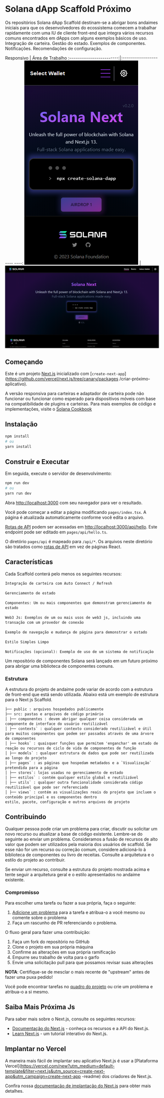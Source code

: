 # Solana dApp Scaffold Próximo

Os repositórios Solana dApp Scaffold destinam-se a abrigar bons andaimes iniciais para que os desenvolvedores do ecossistema comecem a trabalhar rapidamente com uma IU de cliente front-end que integra vários recursos comuns encontrados em dApps com alguns exemplos básicos de uso. Integração de carteira. Gestão do estado. Exemplos de componentes. Notificações. Recomendações de configuração.

Responsivo | Área de Trabalho
:-------------------------:|:---------------------- ----:
![](scaffold-mobile.png) | ![](scaffold-desktop.png)

## Começando

Este é um projeto [Next.js](https://nextjs.org/) inicializado com [`create-next-app`](https://github.com/vercel/next.js/tree/canary/packages /criar-próximo-aplicativo).

A versão responsiva para carteiras e adaptador de carteira pode não funcionar ou funcionar como esperado para dispositivos móveis com base na compatibilidade de plugins e carteiras. Para mais exemplos de código e implementações, visite o [Solana Cookbook](https://solanacookbook.com/)

## Instalação

```bash
npm install
# ou
yarn install
```

## Construir e Executar

Em seguida, execute o servidor de desenvolvimento:

```bash
npm run dev
# ou
yarn run dev
```

Abra [http://localhost:3000](http://localhost:3000) com seu navegador para ver o resultado.

Você pode começar a editar a página modificando `pages/index.tsx`. A página é atualizada automaticamente conforme você edita o arquivo.

[Rotas de API](https://nextjs.org/docs/api-routes/introduction) podem ser acessadas em [http://localhost:3000/api/hello](http://localhost:3000/api/hello ). Este endpoint pode ser editado em `pages/api/hello.ts`.

O diretório `pages/api` é mapeado para `/api/*`. Os arquivos neste diretório são tratados como [rotas de API](https://nextjs.org/docs/api-routes/introduction) em vez de páginas React.

## Características

Cada Scaffold conterá pelo menos os seguintes recursos:

```
Integração de carteira com Auto Connect / Refresh

Gerenciamento de estado

Componentes: Um ou mais componentes que demonstram gerenciamento de estado

Web3 Js: Exemplos de um ou mais usos de web3 js, incluindo uma transação com um provedor de conexão

Exemplo de navegação e mudança de página para demonstrar o estado

Estilo Simples Limpo

Notificações (opcional): Exemplo de uso de um sistema de notificação

```

Um repositório de componentes Solana será lançado em um futuro próximo para abrigar uma biblioteca de componentes comuns.


### Estrutura

A estrutura do projeto de andaime pode variar de acordo com a estrutura de front-end que está sendo utilizada. Abaixo está um exemplo de estrutura para o Next js Scaffold.
 
```
├── public : arquivos hospedados publicamente
├── src: pastas e arquivos de código primário
│ ├── componentes : devem abrigar qualquer coisa considerada um componente de interface do usuário reutilizável
│ ├── contexts` : qualquer contexto considerado reutilizável e útil para muitos componentes que podem ser passados através de uma árvore de componentes
│ ├── hooks` : quaisquer funções que permitem 'enganchar' em estado de reação ou recursos de ciclo de vida de componentes de função
│ ├── models` : qualquer estrutura de dados que pode ser reutilizada ao longo do projeto
│ ├── pages` : as páginas que hospedam metadados e a `Visualização` pretendida para a página
│ ├── stores`: lojas usadas no gerenciamento de estado
│ ├── estilos` : contém qualquer estilo global e reutilizável
│ ├── utils` : qualquer outra funcionalidade considerada código reutilizável que pode ser referenciado
│ ├── views` : contém as visualizações reais do projeto que incluem o conteúdo principal e os componentes dentro
estilo, pacote, configuração e outros arquivos de projeto

```

## Contribuindo

Qualquer pessoa pode criar um problema para criar, discutir ou solicitar um novo recurso ou atualizar a base de código existente. Lembre-se do seguinte ao enviar um problema. Consideramos a fusão de recursos de alto valor que podem ser utilizados pela maioria dos usuários de scaffold. Se esse não for um recurso ou correção comum, considere adicioná-lo à biblioteca de componentes ou livro de receitas. Consulte a arquitetura e o estilo do projeto ao contribuir.

Se enviar um recurso, consulte a estrutura do projeto mostrada acima e tente seguir a arquitetura geral e o estilo apresentados no andaime existente.

### Compromisso

Para escolher uma tarefa ou fazer a sua própria, faça o seguinte:

1. [Adicione um problema](https://github.com/solana-dev-adv/solana-dapp-next/issues/new) para a tarefa e atribua-o a você mesmo ou comente sobre o problema
2. Faça um rascunho de PR referenciando o problema.

O fluxo geral para fazer uma contribuição:

1. Faça um fork do repositório no GitHub
2. Clone o projeto em sua própria máquina
3. Confirme as alterações em sua própria ramificação
4. Empurre seu trabalho de volta para o garfo
5. Envie uma solicitação pull para que possamos revisar suas alterações

**NOTA**: Certifique-se de mesclar o mais recente de "upstream" antes de fazer uma
puxa pedido!

Você pode encontrar tarefas no [quadro do projeto](https://github.com/solana-dev-adv/solana-dapp-next/projects/1)
ou crie um problema e atribua-o a si mesmo.


## Saiba Mais Próxima Js

Para saber mais sobre o Next.js, consulte os seguintes recursos:

- [Documentação do Next.js](https://nextjs.org/docs) - conheça os recursos e a API do Next.js.
- [Learn Next.js](https://nextjs.org/learn) - um tutorial interativo do Next.js.

## Implantar no Vercel

A maneira mais fácil de implantar seu aplicativo Next.js é usar a [Plataforma Vercel](https://vercel.com/new?utm_medium=default-template&filter=next.js&utm_source=create-next-app&utm_campaign=create-next-app -readme) dos criadores de Next.js.

Confira nossa [documentação de implantação do Next.js](https://nextjs.org/docs/deployment) para obter mais detalhes.